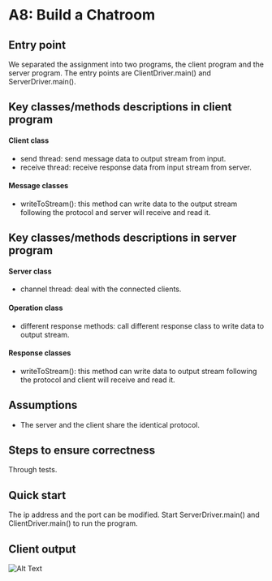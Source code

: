 # A8: Build a Chatroom
## Entry point
We separated the assignment into two programs, the client program and the server program. The entry points are ClientDriver.main() and ServerDriver.main().
## Key classes/methods descriptions in client program
#### Client class
* send thread: send message data to output stream from input.
* receive thread: receive response data from input stream from server.
#### Message classes
* writeToStream(): this method can write data to the output stream following the protocol and server will receive and read it.
## Key classes/methods descriptions in server program
#### Server class
* channel thread: deal with the connected clients.
#### Operation class
* different response methods: call different response class to write data to output stream.
#### Response classes
* writeToStream(): this method can write data to output stream following the protocol and client will receive and read it.
## Assumptions
* The server and the client share the identical protocol.
## Steps to ensure correctness
Through tests.
## Quick start
The ip address and the port can be modified. Start ServerDriver.main() and ClientDriver.main() to run the program.
## Client output
![Alt Text](https://raw.github.ccs.neu.edu/cs5010seaF19/group_chengfeng_suhao/Assignment-8-Final/Assignment8/Readme_ClientImg.png?token=AAABOATIS3RDOAZ3ZNMFS2256CCVY)
